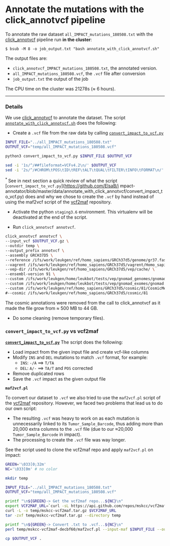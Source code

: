 # Annotate the mutations with the click_annotvcf pipeline

To annotate the raw dataset `all_IMPACT_mutations_180508.txt` with the [click_annotvcf](https://github.com/leukgen/click_annotvcf/tree/add-normals) pipeline run **in the cluster**:
```shell
$ bsub -M 8 -o job_output.txt "bash annotate_with_click_annotvcf.sh"
```

The output files are:
* `click_annotvcf_IMPACT_mutations_180508.txt`, the annotated version.
* `all_IMPACT_mutations_180508.vcf`, the `.vcf` file after conversion
* `job_output.txt` the output of the job

The CPU time on the cluster was 21278s (≈ 6 hours).

***

### Details

We use [click_annotvcf](https://github.com/leukgen/click_annotvcf/tree/add-normals) to annotate the dataset. The script [`annotate_with_click_annotvcf.sh`](https://github.com/ElsaB/impact-annotator/blob/master/data/annotate_with_click_annotvcf/annotate_with_click_annotvcf.sh) does the following:

* Create a `.vcf` file from the raw data by calling [`convert_impact_to_vcf.py`](https://github.com/ElsaB/impact-annotator/blob/master/data/annotate_with_click_annotvcf/convert_impact_to_vcf.py)
```bash
INPUT_FILE="../all_IMPACT_mutations_180508.txt"
OUTPUT_VCF="temp/all_IMPACT_mutations_180508.vcf"

python3 convert_impact_to_vcf.py $INPUT_FILE $OUTPUT_VCF

sed -i '1s/^/##fileformat=VCFv4.2\n/' $OUTPUT_VCF
sed -i '2s/^/#CHROM\tPOS\tID\tREF\tALT\tQUAL\tFILTER\tINFO\tFORMAT\n/' $OUTPUT_VCF
```
<sup> * </sup> See in next section a quick review of what the script [`convert_impact_to_vcf.py`](https://github.com/ElsaB/i mpact-annotator/blob/master/data/annotate_with_click_annotvcf/convert_impact_to_vcf.py) does and why we chose to create the `.vcf` by hand instead of using the maf2vcf script of the [vcf2maf](https://github.com/mskcc/vcf2maf) repository.

* Activate the python `staging3.6` environment. This virtualenv will be deactivated at the end of the script.

* Run `click_annotvcf annotvcf`.
```bash
click_annotvcf annotvcf \
--input_vcf $OUTPUT_VCF.gz \
--outdir temp \
--output_prefix annotvcf \
--assembly GRCH37D5 \
--reference /ifs/work/leukgen/ref/homo_sapiens/GRCh37d5/genome/gr37.fasta \
--vagrent /ifs/work/leukgen/ref/homo_sapiens/GRCh37d5/vagrent/Homo_sapiens_KnC.GRCh37.75.vagrent.cache.gz \
--vep-dir /ifs/work/leukgen/ref/homo_sapiens/GRCh37d5/vep/cache/ \
--ensembl-version 91 \
--custom /ifs/work/leukgen/home/leukbot/tests/vep/gnomad_genomes/gnomad.genomes.r2.0.1.sites.noVEP.vcf.gz gnomAD_genome AC_AFR,AC_AMR,AC_ASJ,AC_EAS,AC_FIN,AC_NFE,AC_OTH,AC_Male,AC_Female,AN_AFR,AN_AMR,AN_ASJ,AN_EAS,AN_FIN,AN_NFE,AN_OTH,AN_Male,AN_Female,AF_AFR,AF_AMR,AF_ASJ,AF_EAS,AF_FIN,AF_NFE,AF_OTH,AF_Male,AF_Female,Hom_HomR,Hom_AMR,Hom_ASJ,Hom_EAS,Hom_FIN,Hom_NFE,Hom_OTH,Hom_Male,Hom_Female \
--custom /ifs/work/leukgen/home/leukbot/tests/vep/gnomad_exomes/gnomad.exomes.r2.0.1.sites.noVEP.vcf.gz gnomAD_exome AC_AFR,AC_AMR,AC_ASJ,AC_EAS,AC_FIN,AC_NFE,AC_OTH,AC_Male,AC_Female,AN_AFR,AN_AMR,AN_ASJ,AN_EAS,AN_FIN,AN_NFE,AN_OTH,AN_Male,AN_Female,AF_AFR,AF_AMR,AF_ASJ,AF_EAS,AF_FIN,AF_NFE,AF_OTH,AF_Male,AF_Female,Hom_HomR,Hom_AMR,Hom_ASJ,Hom_EAS,Hom_FIN,Hom_NFE,Hom_OTH,Hom_Male,Hom_Female \
--custom /ifs/work/leukgen/ref/homo_sapiens/GRCh37d5/cosmic/81/CosmicMergedVariants.vcf.gz COSMIC GENE,STRAND,CDS,AA,CNT,SNP \
#--cosmic /ifs/work/leukgen/ref/homo_sapiens/GRCh37d5/cosmic/81
```
The cosmic annotations were removed from the call to click_annotvcf as it made the file grow from ≈ 500 MB to 44 GB.

* Do some cleaning (remove temporary files).

### `convert_impact_to_vcf.py` vs vcf2maf
[**`convert_impact_to_vcf.py`**](https://github.com/ElsaB/impact-annotator/blob/master/data/annotate_with_click_annotvcf/convert_impact_to_vcf.py) The script does the following:

* Load impact from the given input file and create vcf-like columns
* Modify `INS` and `DEL` mutations to match `.vcf` format, for example:
	* `INS`: `-/A` ⟹ `T/TA`
	* `DEL`: `A/-` ⟹ `TA/T` and `POS` corrected
* Remove duplicated rows
* Save the `.vcf` impact as the given output file

**`maf2vcf.pl`**

To convert our dataset to `.vcf` we also tried to use the `maf2vcf.pl` script of the [vcf2maf](https://github.com/mskcc/vcf2maf) repository. However, we faced two problems that lead us to do our own script:

* The resulting `.vcf` was heavy to work on as each mutation is unnecessarily linked to its `Tumor_Sample_Barcode`, thus adding more than 20,000 extra columns to the `.vcf` file (due to our ≈20,000 `Tumor_Sample_Barcode` in impact).
* The processing to create the `.vcf` file was way longer.

See the script used to clone the vcf2maf repo and apply `maf2vcf.pl` on impact:

```bash
GREEN='\033[0;32m'
NC='\033[0m' # no color

mkdir temp

INPUT_FILE="../all_IMPACT_mutations_180508.txt"
OUTPUT_VCF="temp/all_IMPACT_mutations_180508.vcf"

printf "\n${GREEN}-> Get the vcf2maf repo...${NC}\n"
export VCF2MAF_URL=`curl -sL https://api.github.com/repos/mskcc/vcf2maf/releases | grep -m1 tarball_url | cut -d\" -f4`
curl -L -o temp/mskcc-vcf2maf.tar.gz $VCF2MAF_URL
tar -zxf temp/mskcc-vcf2maf.tar.gz --directory temp

printf "\n${GREEN}-> Convert .txt to .vcf...${NC}\n"
perl temp/mskcc-vcf2maf-decbf60/maf2vcf.pl --input-maf $INPUT_FILE --output-dir temp --ref-fasta /ifs/work/leukgen/ref/homo_sapiens/GRCh37d5/genome/gr37.fasta

cp $OUTPUT_VCF .
```

